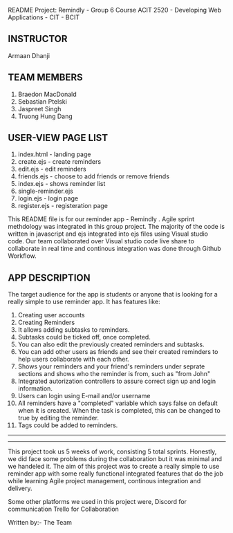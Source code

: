 README
Project: Remindly - Group 6 Course ACIT 2520 - Developing Web Applications - CIT - BCIT

INSTRUCTOR
--------------------------
Armaan Dhanji

TEAM MEMBERS
--------------------------
1. Braedon MacDonald
2. Sebastian Ptelski
3. Jaspreet Singh
4. Truong Hung Dang


USER-VIEW PAGE LIST
--------------------------
1. index.html - landing page
2. create.ejs - create reminders
2. edit.ejs - edit reminders
3. friends.ejs - choose to add friends or remove friends
4. index.ejs - shows reminder list
5. single-reminder.ejs 
6. login.ejs - login page 
7. register.ejs - registeration page 


This README file is for our reminder app - Remindly . Agile sprint methdology was integrated in this group project. The majority of the code is written in javascript and ejs integrated into ejs files using Visual studio code. 
Our team collaborated over Visual studio code live share to collaborate in real time and continous integration was done through Github Workflow.


APP DESCRIPTION
--------------------------

The target audience for the app is students or anyone that is looking for a really simple to use reminder app. It has features like:

1. Creating user accounts
2. Creating Reminders
3. It allows adding subtasks to reminders.
4. Subtasks could be ticked off, once completed. 
5. You can also edit the previously created reminders and subtasks.
6. You can add other users as friends and see their created reminders to help users collaborate with each other.
7. Shows your reminders and your friend's reminders under seprate sections and shows who the reminder is from, such as "from John"
7. Integrated autorization controllers to assure correct sign up and login information.
8. Users can login using E-mail and/or username  
9. All reminders have a "completed" variable which says false on default when it is created. When the task is completed, this can be changed to true by editing the reminder.
10. Tags could be added to reminders.


--------------------------


--------------------------


This project took us 5 weeks of work, consisting 5 total sprints. Honestly, we did face some problems during the collaboration but it was minimal and we handeled it.
The aim of this project was to create a really simple to use reminder app with some really functional integrated features that do the job while learning Agile project management, continous integration and delivery.

Some other platforms we used in this project were, 
Discord for communication
Trello for Collaboration 


Written by:- 
The Team

 